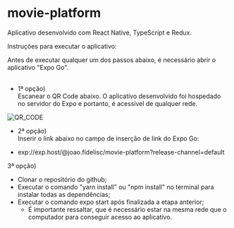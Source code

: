 # movie-platform

Aplicativo desenvolvido com React Native, TypeScript e Redux.

Instruções para executar o aplicativo:<br>

Antes de executar qualquer um dos passos abaixo, é necessário abrir o aplicativo "Expo Go". <br><br>
* 1ª opção)<br> 
Escanear o QR Code abaixo. O aplicativo desenvolvido foi hospedado no servidor do Expo e portanto, é acessível de qualquer rede.

![QR_CODE](https://user-images.githubusercontent.com/82623656/235425980-54e556d6-b3a4-4904-8119-ccae6189bab3.PNG)


* 2ª opção)<br>
Inserir o link abaixo no campo de inserção de link do Expo Go:<br>
- exp://exp.host/@joao.fidelisc/movie-platform?release-channel=default

3ª opção)
- Clonar o repositório do github;
- Executar o comando "yarn install" ou "npm install" no terminal para instalar todas as dependências;
- Executar o comando expo start após finalizada a etapa anterior;
  - É importante ressaltar, que é necessário estar na mesma rede que o computador para conseguir acesso ao aplicativo.
